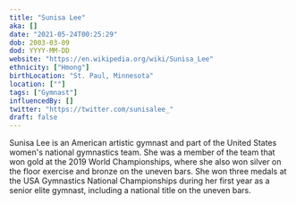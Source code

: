 ```yaml
---
title: "Sunisa Lee"
aka: []
date: "2021-05-24T00:25:29"
dob: 2003-03-09
dod: YYYY-MM-DD
website: "https://en.wikipedia.org/wiki/Sunisa_Lee"
ethnicity: ["Hmong"]
birthLocation: "St. Paul, Minnesota"
location: [""]
tags: ["Gymnast"]
influencedBy: []
twitter: "https://twitter.com/sunisalee_"
draft: false
---
```


Sunisa Lee is an American artistic gymnast and part of the United States women's national gymnastics team. She was a member of the team that won gold at the 2019 World Championships, where she also won silver on the floor exercise and bronze on the uneven bars. She won three medals at the USA Gymnastics National Championships during her first year as a senior elite gymnast, including a national title on the uneven bars.
